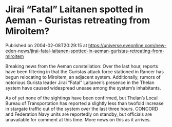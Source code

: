 # Jirai “Fatal” Laitanen spotted in Aeman - Guristas retreating from Miroitem?
Published on 2004-02-08T20:29:15 at https://universe.eveonline.com/new-eden-news/jirai-fatal-laitanen-spotted-in-aeman-guristas-retreating-from-miroitem

Breaking news from the Aeman constellation: Over the last hour, reports have been filtering in that the Guristas attack force stationed in Rancer has begun relocating to Miroitem, an adjacent system. Additionally, rumors of notorious Gurista leader Jirai “Fatal” Laitanen’s presence in the Thelan system have caused widespread unease among the system’s inhabitants.  
  
As of yet none of the sightings have been confirmed, but Thelan’s Local Bureau of Transportation has reported a slightly less than twofold increase in stargate traffic out of the system over the last three hours. CONCORD and Federation Navy units are reportedly on standby, but officials are unavailable for comment at this time. More news on this as it arrives.
